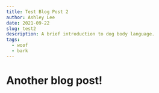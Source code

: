 ```yaml
---
title: Test Blog Post 2
author: Ashley Lee
date: 2021-09-22
slug: test2
description: A brief introduction to dog body language.
tags:
  - woof
  - bark
---
```


# Another blog post!
